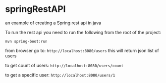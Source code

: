 # springRestAPI
an example of creating a Spring rest api in java

To run the rest api you need to run the following from the root of the project:

```mvn spring-boot:run```

from browser go to: ```http://localhost:8080/users```
this will return json list of users

to get count of users:
```http://localhost:8080/users/count```

to get a specific user:
```http://localhost:8080/users/1```



